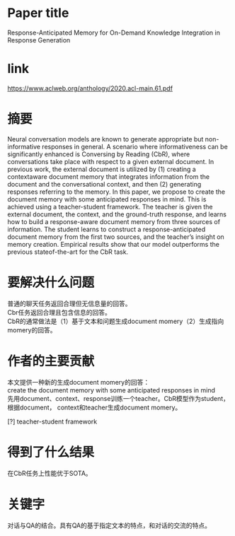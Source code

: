 # Paper title

Response-Anticipated Memory for On-Demand Knowledge Integration in Response Generation	

# link

https://www.aclweb.org/anthology/2020.acl-main.61.pdf	

# 摘要

Neural conversation models are known to generate appropriate but non-informative responses in general. A scenario where informativeness can be significantly enhanced is Conversing by Reading (CbR), where conversations take place with respect to a given external document. In previous work, the external document is utilized by (1) creating a contextaware document memory that integrates information from the document and the conversational context, and then (2) generating responses referring to the memory. In this paper, we propose to create the document memory with some anticipated responses in mind. This is achieved using a teacher-student framework. The teacher is given the external document, the context, and the ground-truth response, and learns how to build a response-aware document memory from three sources of information. The student learns to construct a response-anticipated document memory from the first two sources, and the teacher’s insight on memory creation. Empirical results show that our model outperforms the previous stateof-the-art for the CbR task. 	

# 要解决什么问题

普通的聊天任务返回合理但无信息量的回答。  
Cbr任务返回合理且包含信息的回答。  
CbR的通常做法是（1）基于文本和问题生成document momery（2）生成指向momery的回答。  

# 作者的主要贡献

本文提供一种新的生成document momery的回答：  
create the document memory with some anticipated responses in mind	  
先用document、context、response训练一个teacher。CbR模型作为student，根据document， context和teacher生成document momery。  

[?] teacher-student framework  

# 得到了什么结果

在CbR任务上性能优于SOTA。	

# 关键字

对话与QA的结合。具有QA的基于指定文本的特点，和对话的交流的特点。	
